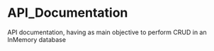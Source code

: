 # API_Documentation
API documentation, having as main objective to perform CRUD in an InMemory database
